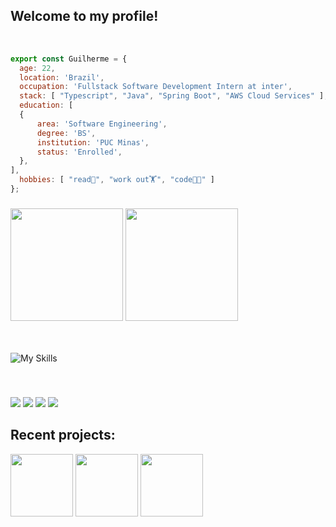 ## Welcome to my profile!

<br />

```js
export const Guilherme = {
  age: 22,
  location: 'Brazil',
  occupation: 'Fullstack Software Development Intern at inter',
  stack: [ "Typescript", "Java", "Spring Boot", "AWS Cloud Services" ],
  education: [
  {
      area: 'Software Engineering',
      degree: 'BS',
      institution: 'PUC Minas',
      status: 'Enrolled',
  },
],
  hobbies: [ "read📖", "work out🏋️", "code🧑‍💻" ]
};
```

###

<div>
  <img height="180em" width="auto" src="https://github-readme-stats.vercel.app/api?username=guicostak&theme=aura_dark&show_icons=true"/>
  <img height="180em" width="auto" src="https://github-readme-stats.vercel.app/api/top-langs/?username=guicostak&layout=compact&langs_count=7&theme=aura_dark"/>
</div>

<br />
<br />

![My Skills](https://skillicons.dev/icons?i=ts,cs,js,java,aws,react,postman,postgres,vue&perline=12)

<br />
    
###
  <a href = "mailto:guilhermecosta.barros0@gmail.com"><img src="https://img.shields.io/badge/Gmail-D14836?style=for-the-badge&logo=gmail&logoColor=white" target="_blank"></a>
  <a href = "https://www.linkedin.com/in/guicostak/" target="_blank"><img src="https://img.shields.io/badge/linkedin-%230077B5.svg?style=for-the-badge&logo=linkedin&logoColor=white" target="_blank"></a>
  <a href = "https://api.whatsapp.com/send?phone=5531991470591&text=ol%C3%A1%2C%20vim%20pelo%20seu%20perfil%20do%20GitHub!%20"><img src="https://img.shields.io/badge/WhatsApp-25D366?style=for-the-badge&logo=whatsapp&logoColor=white" target="_blank"></a>
  <a href="https://discordapp.com/users/363004143813525506/" target="_blank"><img src="https://img.shields.io/badge/Discord-7289DA?style=for-the-badge&logo=discord&logoColor=white" target="_blank"></a> 


## **Recent projects:**

<a href="https://github.com/guicostak/revende-frontend"><img src="https://github-readme-stats.vercel.app/api/pin/?username=guicostak&repo=revende-frontend&title_color=F73C7B&text_color=F2F2F2&bg_color=393359&border_color=121111&icon_color=F2F2F2&border_radius=20" height="100"/></a>
<a href="https://github.com/guicostak/ClinicaExameMais"><img src="https://github-readme-stats.vercel.app/api/pin/?username=guicostak&repo=ClinicaExameMais&title_color=F73C7B&text_color=F2F2F2&bg_color=393359&border_color=121111&icon_color=F2F2F2&border_radius=20" height="100"/></a>
<a href="https://github.com/guicostak/REST-API-SpringBoot"><img src="https://github-readme-stats.vercel.app/api/pin/?username=guicostak&repo=REST-API-SpringBoot&title_color=F73C7B&text_color=F2F2F2&bg_color=393359&border_color=121111&icon_color=F2F2F2&border_radius=20" height="100"/></a>

</div>
